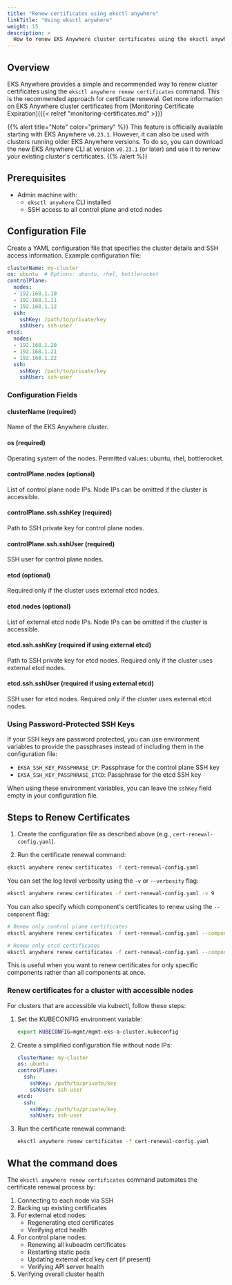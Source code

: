 ```yaml
---
title: "Renew certificates using eksctl anywhere"
linkTitle: "Using eksctl anywhere"
weight: 15
description: >
  How to renew EKS Anywhere cluster certificates using the eksctl anywhere CLI
---
```


## Overview

EKS Anywhere provides a simple and recommended way to renew cluster certificates using the `eksctl anywhere renew certificates` command. This is the recommended approach for certificate renewal. 
Get more information on EKS Anywhere cluster certificates from [Monitoring Certificate Expiration]({{< relref "monitoring-certificates.md" >}})

{{% alert title="Note" color="primary" %}}
This feature is officially available starting with EKS Anywhere `v0.23.1`.
However, it can also be used with clusters running older EKS Anywhere versions. To do so, you can download the new EKS Anywhere CLI at version `v0.23.1` (or later) and use it to renew your existing cluster's certificates.
{{% /alert %}}


## Prerequisites

- Admin machine with:
  - `eksctl anywhere` CLI installed
  - SSH access to all control plane and etcd nodes

## Configuration File

Create a YAML configuration file that specifies the cluster details and SSH access information. Example configuration file:

```yaml
clusterName: my-cluster
os: ubuntu  # Options: ubuntu, rhel, bottlerocket
controlPlane: 
  nodes: 
  - 192.168.1.10
  - 192.168.1.11
  - 192.168.1.12
  ssh:
    sshKey: /path/to/private/key
    sshUser: ssh-user
etcd: 
  nodes: 
  - 192.168.1.20
  - 192.168.1.21
  - 192.168.1.22
  ssh:
    sshKey: /path/to/private/key
    sshUser: ssh-user
```

### Configuration Fields

#### clusterName (required)
Name of the EKS Anywhere cluster.

#### os (required)
Operating system of the nodes. Permitted values: ubuntu, rhel, bottlerocket.

#### controlPlane.nodes (optional)
List of control plane node IPs. Node IPs can be omitted if the cluster is accessible.

#### controlPlane.ssh.sshKey (required)
Path to SSH private key for control plane nodes.

#### controlPlane.ssh.sshUser (required)
SSH user for control plane nodes.

#### etcd (optional)
Required only if the cluster uses external etcd nodes.

#### etcd.nodes (optional)
List of external etcd node IPs. Node IPs can be omitted if the cluster is accessible.

#### etcd.ssh.sshKey (required if using external etcd)
Path to SSH private key for etcd nodes. Required only if the cluster uses external etcd nodes.

#### etcd.ssh.sshUser (required if using external etcd)
SSH user for etcd nodes. Required only if the cluster uses external etcd nodes.

### Using Password-Protected SSH Keys

If your SSH keys are password protected, you can use environment variables to provide the passphrases instead of including them in the configuration file:

- `EKSA_SSH_KEY_PASSPHRASE_CP`: Passphrase for the control plane SSH key
- `EKSA_SSH_KEY_PASSPHRASE_ETCD`: Passphrase for the etcd SSH key

When using these environment variables, you can leave the `sshKey` field empty in your configuration file.

## Steps to Renew Certificates

1. Create the configuration file as described above (e.g., `cert-renewal-config.yaml`).

2. Run the certificate renewal command:

```bash
eksctl anywhere renew certificates -f cert-renewal-config.yaml
```

You can set the log level verbosity using the `-v` or `--verbosity` flag:

```bash
eksctl anywhere renew certificates -f cert-renewal-config.yaml -v 9
```

You can also specify which component's certificates to renew using the `--component` flag:

```bash
# Renew only control plane certificates
eksctl anywhere renew certificates -f cert-renewal-config.yaml --component control-plane

# Renew only etcd certificates
eksctl anywhere renew certificates -f cert-renewal-config.yaml --component etcd
```

This is useful when you want to renew certificates for only specific components rather than all components at once.

### Renew certificates for a cluster with accessible nodes

For clusters that are accessible via kubectl, follow these steps:

1. Set the KUBECONFIG environment variable:
   ```bash
   export KUBECONFIG=mgmt/mgmt-eks-a-cluster.kubeconfig
   ```

2. Create a simplified configuration file without node IPs:
   ```yaml
   clusterName: my-cluster
   os: ubuntu
   controlPlane:
     ssh:
       sshKey: /path/to/private/key
       sshUser: ssh-user
   etcd:
     ssh:
       sshKey: /path/to/private/key
       sshUser: ssh-user
   ```

3. Run the certificate renewal command:
   ```bash
   eksctl anywhere renew certificates -f cert-renewal-config.yaml
   ```

## What the command does

The `eksctl anywhere renew certificates` command automates the certificate renewal process by:

1. Connecting to each node via SSH
2. Backing up existing certificates
3. For external etcd nodes:
   - Regenerating etcd certificates
   - Verifying etcd health
4. For control plane nodes:
   - Renewing all kubeadm certificates
   - Restarting static pods
   - Updating external etcd key cert (if present)
   - Verifying API server health
5. Verifying overall cluster health
